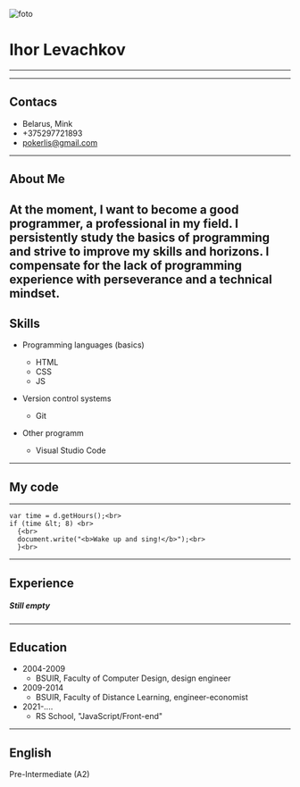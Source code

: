 ![foto](https://sun9-60.userapi.com/impg/c858420/v858420746/1487e0/HTog9vWpij8.jpg?size=736x660&quality=96&sign=4192f384970ac7cad847e8f8aea2cf88&type=album)
# Ihor Levachkov 
---
---
## Contacs
* Belarus, Mink
* +375297721893
* pokerlis@gmail.com
---
## About Me
At the moment, I want to become a good programmer, a professional in my field. I persistently study the basics of programming and strive to improve my skills and horizons. I compensate for the lack of programming experience with perseverance and a technical mindset.
---
## Skills
* Programming languages (basics)
   * HTML
   * CSS
   * JS
   
* Version control systems
   * Git

* Other programm
   * Visual Studio Code
---
## My code
---
```var d = new Date();<br>
var time = d.getHours();<br>
if (time &lt; 8) <br>
  {<br>
  document.write("<b>Wake up and sing!</b>");<br>
  }<br>
```
---
## Experience
##### Still empty
---
## Education
* 2004-2009
    * BSUIR, Faculty of Computer Design, design engineer
* 2009-2014
    * BSUIR, Faculty of Distance Learning, engineer-economist
* 2021-....
    * RS School, "JavaScript/Front-end"
---
## English
Pre-Intermediate (A2)